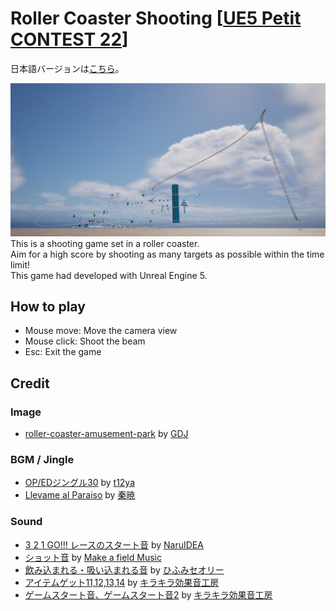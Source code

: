 # Roller Coaster Shooting [[UE5 Petit CONTEST 22](https://historia.co.jp/ue5petitcon22)]

日本語バージョンは[こちら](./README.md)。  

![image1](./image1.png)  
This is a shooting game set in a roller coaster.  
Aim for a high score by shooting as many targets as possible within the time limit!  
This game had developed with Unreal Engine 5.  

## How to play

- Mouse move: Move the camera view
- Mouse click: Shoot the beam
- Esc: Exit the game

## Credit

### Image
- [roller-coaster-amusement-park](https://pixabay.com/vectors/roller-coaster-amusement-park-2069862/) by
  [GDJ](https://pixabay.com/users/gdj-1086657/)

### BGM / Jingle
- [OP/EDジングル30](https://dova-s.jp/bgm/play20075.html) by
  [t12ya](https://dova-s.jp/_contents/author/profile341.html)
- [Llevame al Paraiso](https://dova-s.jp/bgm/play15775.html) by
  [秦暁](https://dova-s.jp/_contents/author/profile430.html)

### Sound
- [3 2 1 GO!!! レースのスタート音](https://dova-s.jp/se/play1455.html) by
  [NaruIDEA](https://dova-s.jp/_contents/author/profile370.html)
- [ショット音](https://dova-s.jp/se/play674.html) by
  [Make a field Music](https://dova-s.jp/_contents/author/profile164.html)
- [飲み込まれる・吸い込まれる音](https://dova-s.jp/se/play579.html) by
  [ひふみセオリー](https://dova-s.jp/_contents/author/profile143.html)
- [アイテムゲット11,12,13,14](https://www.kirakira-soundeffect.com/soundeffect6.php) by
  [キラキラ効果音工房](https://www.kirakira-soundeffect.com/)
- [ゲームスタート音、ゲームスタート音2](https://www.kirakira-soundeffect.com/soundeffect8.php) by
  [キラキラ効果音工房](https://www.kirakira-soundeffect.com/)
